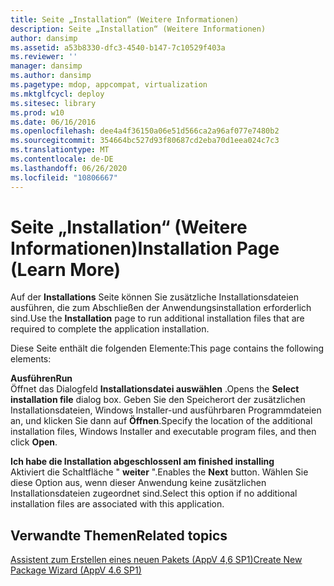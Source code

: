```yaml
---
title: Seite „Installation“ (Weitere Informationen)
description: Seite „Installation“ (Weitere Informationen)
author: dansimp
ms.assetid: a53b8330-dfc3-4540-b147-7c10529f403a
ms.reviewer: ''
manager: dansimp
ms.author: dansimp
ms.pagetype: mdop, appcompat, virtualization
ms.mktglfcycl: deploy
ms.sitesec: library
ms.prod: w10
ms.date: 06/16/2016
ms.openlocfilehash: dee4a4f36150a06e51d566ca2a96af077e7480b2
ms.sourcegitcommit: 354664bc527d93f80687cd2eba70d1eea024c7c3
ms.translationtype: MT
ms.contentlocale: de-DE
ms.lasthandoff: 06/26/2020
ms.locfileid: "10806667"
---
```

# <span data-ttu-id="ae582-103">Seite „Installation“ (Weitere Informationen)</span><span class="sxs-lookup"><span data-stu-id="ae582-103">Installation Page (Learn More)</span></span>


<span data-ttu-id="ae582-104">Auf der **Installations** Seite können Sie zusätzliche Installationsdateien ausführen, die zum Abschließen der Anwendungsinstallation erforderlich sind.</span><span class="sxs-lookup"><span data-stu-id="ae582-104">Use the **Installation** page to run additional installation files that are required to complete the application installation.</span></span>

<span data-ttu-id="ae582-105">Diese Seite enthält die folgenden Elemente:</span><span class="sxs-lookup"><span data-stu-id="ae582-105">This page contains the following elements:</span></span>

<a href="" id="run"></a>**<span data-ttu-id="ae582-106">Ausführen</span><span class="sxs-lookup"><span data-stu-id="ae582-106">Run</span></span>**  
<span data-ttu-id="ae582-107">Öffnet das Dialogfeld **Installationsdatei auswählen** .</span><span class="sxs-lookup"><span data-stu-id="ae582-107">Opens the **Select installation file** dialog box.</span></span> <span data-ttu-id="ae582-108">Geben Sie den Speicherort der zusätzlichen Installationsdateien, Windows Installer-und ausführbaren Programmdateien an, und klicken Sie dann auf **Öffnen**.</span><span class="sxs-lookup"><span data-stu-id="ae582-108">Specify the location of the additional installation files, Windows Installer and executable program files, and then click **Open**.</span></span>

<a href="" id="i-am-finished-installing"></a>**<span data-ttu-id="ae582-109">Ich habe die Installation abgeschlossen</span><span class="sxs-lookup"><span data-stu-id="ae582-109">I am finished installing</span></span>**  
<span data-ttu-id="ae582-110">Aktiviert die Schaltfläche " **weiter** ".</span><span class="sxs-lookup"><span data-stu-id="ae582-110">Enables the **Next** button.</span></span> <span data-ttu-id="ae582-111">Wählen Sie diese Option aus, wenn dieser Anwendung keine zusätzlichen Installationsdateien zugeordnet sind.</span><span class="sxs-lookup"><span data-stu-id="ae582-111">Select this option if no additional installation files are associated with this application.</span></span>

## <span data-ttu-id="ae582-112">Verwandte Themen</span><span class="sxs-lookup"><span data-stu-id="ae582-112">Related topics</span></span>


[<span data-ttu-id="ae582-113">Assistent zum Erstellen eines neuen Pakets (AppV 4,6 SP1)</span><span class="sxs-lookup"><span data-stu-id="ae582-113">Create New Package Wizard (AppV 4.6 SP1)</span></span>](create-new-package-wizard---appv-46-sp1-.md)

 

 





